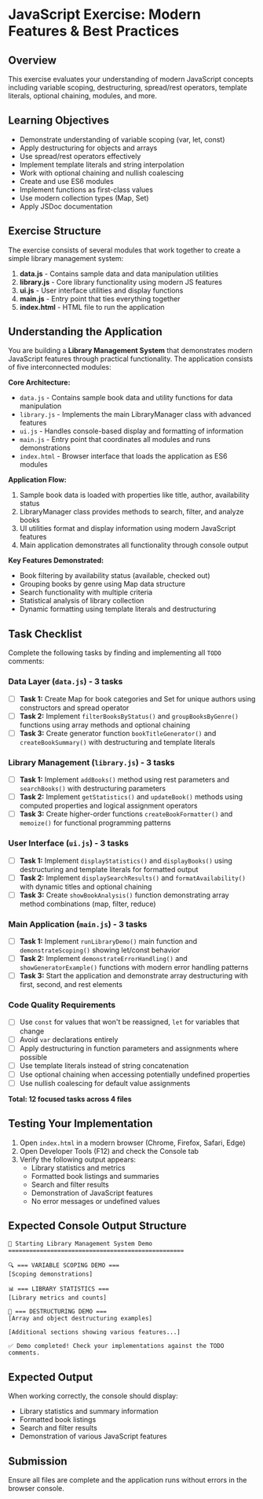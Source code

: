 # JavaScript Exercise: Modern Features & Best Practices

## Overview
This exercise evaluates your understanding of modern JavaScript concepts including variable scoping, destructuring, spread/rest operators, template literals, optional chaining, modules, and more.

## Learning Objectives
- Demonstrate understanding of variable scoping (var, let, const)
- Apply destructuring for objects and arrays
- Use spread/rest operators effectively
- Implement template literals and string interpolation
- Work with optional chaining and nullish coalescing
- Create and use ES6 modules
- Implement functions as first-class values
- Use modern collection types (Map, Set)
- Apply JSDoc documentation

## Exercise Structure
The exercise consists of several modules that work together to create a simple library management system:

1. **data.js** - Contains sample data and data manipulation utilities
2. **library.js** - Core library functionality using modern JS features
3. **ui.js** - User interface utilities and display functions
4. **main.js** - Entry point that ties everything together
5. **index.html** - HTML file to run the application

## Understanding the Application

You are building a **Library Management System** that demonstrates modern JavaScript features through practical functionality. The application consists of five interconnected modules:

**Core Architecture:**
- `data.js` - Contains sample book data and utility functions for data manipulation
- `library.js` - Implements the main LibraryManager class with advanced features
- `ui.js` - Handles console-based display and formatting of information
- `main.js` - Entry point that coordinates all modules and runs demonstrations
- `index.html` - Browser interface that loads the application as ES6 modules

**Application Flow:**
1. Sample book data is loaded with properties like title, author, availability status
2. LibraryManager class provides methods to search, filter, and analyze books
3. UI utilities format and display information using modern JavaScript features
4. Main application demonstrates all functionality through console output

**Key Features Demonstrated:**
- Book filtering by availability status (available, checked out)
- Grouping books by genre using Map data structure
- Search functionality with multiple criteria
- Statistical analysis of library collection
- Dynamic formatting using template literals and destructuring

## Task Checklist

Complete the following tasks by finding and implementing all `TODO` comments:

### Data Layer (`data.js`) - 3 tasks
- [ ] **Task 1:** Create Map for book categories and Set for unique authors using constructors and spread operator
- [ ] **Task 2:** Implement `filterBooksByStatus()` and `groupBooksByGenre()` functions using array methods and optional chaining
- [ ] **Task 3:** Create generator function `bookTitleGenerator()` and `createBookSummary()` with destructuring and template literals

### Library Management (`library.js`) - 3 tasks
- [ ] **Task 1:** Implement `addBooks()` method using rest parameters and `searchBooks()` with destructuring parameters
- [ ] **Task 2:** Implement `getStatistics()` and `updateBook()` methods using computed properties and logical assignment operators
- [ ] **Task 3:** Create higher-order functions `createBookFormatter()` and `memoize()` for functional programming patterns

### User Interface (`ui.js`) - 3 tasks
- [ ] **Task 1:** Implement `displayStatistics()` and `displayBooks()` using destructuring and template literals for formatted output
- [ ] **Task 2:** Implement `displaySearchResults()` and `formatAvailability()` with dynamic titles and optional chaining
- [ ] **Task 3:** Create `showBookAnalysis()` function demonstrating array method combinations (map, filter, reduce)

### Main Application (`main.js`) - 3 tasks
- [ ] **Task 1:** Implement `runLibraryDemo()` main function and `demonstrateScoping()` showing let/const behavior
- [ ] **Task 2:** Implement `demonstrateErrorHandling()` and `showGeneratorExample()` functions with modern error handling patterns
- [ ] **Task 3:** Start the application and demonstrate array destructuring with first, second, and rest elements

### Code Quality Requirements
- [ ] Use `const` for values that won't be reassigned, `let` for variables that change
- [ ] Avoid `var` declarations entirely
- [ ] Apply destructuring in function parameters and assignments where possible
- [ ] Use template literals instead of string concatenation
- [ ] Use optional chaining when accessing potentially undefined properties
- [ ] Use nullish coalescing for default value assignments

**Total: 12 focused tasks across 4 files**

## Testing Your Implementation

1. Open `index.html` in a modern browser (Chrome, Firefox, Safari, Edge)
2. Open Developer Tools (F12) and check the Console tab
3. Verify the following output appears:
   - Library statistics and metrics
   - Formatted book listings and summaries
   - Search and filter results
   - Demonstration of JavaScript features
   - No error messages or undefined values

## Expected Console Output Structure

```
🚀 Starting Library Management System Demo
==================================================

🔍 === VARIABLE SCOPING DEMO ===
[Scoping demonstrations]

📊 === LIBRARY STATISTICS ===
[Library metrics and counts]

📖 === DESTRUCTURING DEMO ===
[Array and object destructuring examples]

[Additional sections showing various features...]

✅ Demo completed! Check your implementations against the TODO comments.
```

## Expected Output
When working correctly, the console should display:
- Library statistics and summary information
- Formatted book listings
- Search and filter results
- Demonstration of various JavaScript features

## Submission
Ensure all files are complete and the application runs without errors in the browser console.